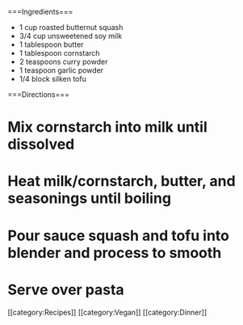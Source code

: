 ===Ingredients===
* 1 cup roasted butternut squash
* 3/4 cup unsweetened soy milk
* 1 tablespoon butter
* 1 tablespoon cornstarch
* 2 teaspoons curry powder
* 1 teaspoon garlic powder
* 1/4 block silken tofu

===Directions===
# Mix cornstarch into milk until dissolved
# Heat milk/cornstarch, butter, and seasonings until boiling
# Pour sauce squash and tofu into blender and process to smooth
# Serve over pasta 
[[category:Recipes]] [[category:Vegan]] [[category:Dinner]]
